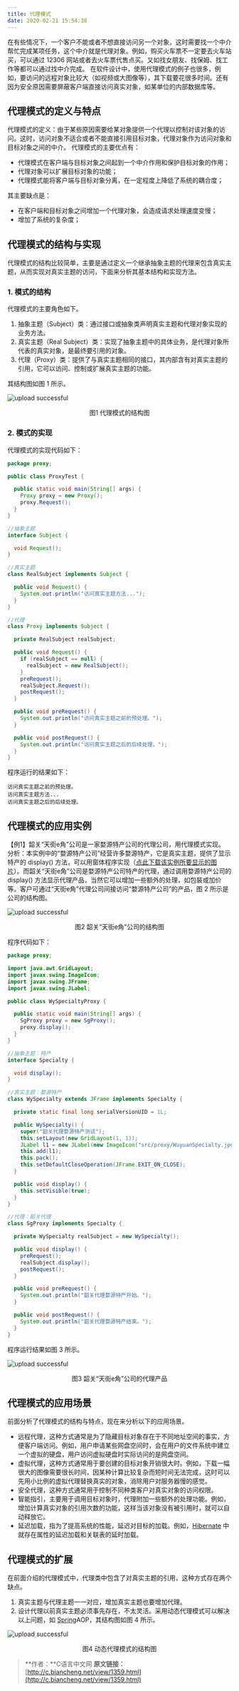 ```yaml
---
title: 代理模式
date: 2020-02-21 15:54:38
---
```

在有些情况下，一个客户不能或者不想直接访问另一个对象，这时需要找一个中介帮忙完成某项任务，这个中介就是代理对象。例如，购买火车票不一定要去火车站买，可以通过 12306 网站或者去火车票代售点买。又如找女朋友、找保姆、找工作等都可以通过找中介完成。
在软件设计中，使用代理模式的例子也很多，例如，要访问的远程对象比较大（如视频或大图像等），其下载要花很多时间。还有因为安全原因需要屏蔽客户端直接访问真实对象，如某单位的内部数据库等。

## 代理模式的定义与特点

代理模式的定义：由于某些原因需要给某对象提供一个代理以控制对该对象的访问。这时，访问对象不适合或者不能直接引用目标对象，代理对象作为访问对象和目标对象之间的中介。
代理模式的主要优点有：

- 代理模式在客户端与目标对象之间起到一个中介作用和保护目标对象的作用；
- 代理对象可以扩展目标对象的功能；
- 代理模式能将客户端与目标对象分离，在一定程度上降低了系统的耦合度；

其主要缺点是：

- 在客户端和目标对象之间增加一个代理对象，会造成请求处理速度变慢；
- 增加了系统的复杂度；

## 代理模式的结构与实现

代理模式的结构比较简单，主要是通过定义一个继承抽象主题的代理来包含真实主题，从而实现对真实主题的访问，下面来分析其基本结构和实现方法。

### 1. 模式的结构

代理模式的主要角色如下。

1. 抽象主题（Subject）类：通过接口或抽象类声明真实主题和代理对象实现的业务方法。
2. 真实主题（Real Subject）类：实现了抽象主题中的具体业务，是代理对象所代表的真实对象，是最终要引用的对象。
3. 代理（Proxy）类：提供了与真实主题相同的接口，其内部含有对真实主题的引用，它可以访问、控制或扩展真实主题的功能。

其结构图如图 1 所示。

![upload successful](/images/pasted-142.png)
<center>图1 代理模式的结构图</center>

### 2. 模式的实现

代理模式的实现代码如下：

```java
package proxy;

public class ProxyTest {

  public static void main(String[] args) {
    Proxy proxy = new Proxy();
    proxy.Request();
  }
}

//抽象主题
interface Subject {

  void Request();
}

//真实主题
class RealSubject implements Subject {

  public void Request() {
    System.out.println("访问真实主题方法...");
  }
}

//代理
class Proxy implements Subject {

  private RealSubject realSubject;

  public void Request() {
    if (realSubject == null) {
      realSubject = new RealSubject();
    }
    preRequest();
    realSubject.Request();
    postRequest();
  }

  public void preRequest() {
    System.out.println("访问真实主题之前的预处理。");
  }

  public void postRequest() {
    System.out.println("访问真实主题之后的后续处理。");
  }
}
```

程序运行的结果如下：

```text
访问真实主题之前的预处理。
访问真实主题方法...
访问真实主题之后的后续处理。
```

## 代理模式的应用实例

【例1】韶关“天街e角”公司是一家婺源特产公司的代理公司，用代理模式实现。
分析：本实例中的“婺源特产公司”经营许多婺源特产，它是真实主题，提供了显示特产的 display() 方法，可以用窗体程序实现（[点此下载该实例所要显示的图片](http://c.biancheng.net/uploads/soft/181113/3-1Q115111318.zip)）。而韶关“天街e角”公司是婺源特产公司特产的代理，通过调用婺源特产公司的 display() 方法显示代理产品，当然它可以增加一些额外的处理，如包裝或加价等。客户可通过“天街e角”代理公司间接访问“婺源特产公司”的产品，图 2 所示是公司的结构图。

![upload successful](/images/pasted-143.png)
<center>图2 韶关“天街e角”公司的结构图</center>

程序代码如下：

```java
package proxy;

import java.awt.GridLayout;
import javax.swing.ImageIcon;
import javax.swing.JFrame;
import javax.swing.JLabel;

public class WySpecialtyProxy {

  public static void main(String[] args) {
    SgProxy proxy = new SgProxy();
    proxy.display();
  }
}

//抽象主题：特产
interface Specialty {

  void display();
}

//真实主题：婺源特产
class WySpecialty extends JFrame implements Specialty {

  private static final long serialVersionUID = 1L;

  public WySpecialty() {
    super("韶关代理婺源特产测试");
    this.setLayout(new GridLayout(1, 1));
    JLabel l1 = new JLabel(new ImageIcon("src/proxy/WuyuanSpecialty.jpg"));
    this.add(l1);
    this.pack();
    this.setDefaultCloseOperation(JFrame.EXIT_ON_CLOSE);
  }

  public void display() {
    this.setVisible(true);
  }
}

//代理：韶关代理
class SgProxy implements Specialty {

  private WySpecialty realSubject = new WySpecialty();

  public void display() {
    preRequest();
    realSubject.display();
    postRequest();
  }

  public void preRequest() {
    System.out.println("韶关代理婺源特产开始。");
  }

  public void postRequest() {
    System.out.println("韶关代理婺源特产结束。");
  }
}
```

程序运行结果如图 3 所示。

![upload successful](/images/pasted-144.png)
<center>图3 韶关“天街e角”公司的代理产品</center>

## 代理模式的应用场景

前面分析了代理模式的结构与特点，现在来分析以下的应用场景。

- 远程代理，这种方式通常是为了隐藏目标对象存在于不同地址空间的事实，方便客户端访问。例如，用户申请某些网盘空间时，会在用户的文件系统中建立一个虚拟的硬盘，用户访问虚拟硬盘时实际访问的是网盘空间。
- 虚拟代理，这种方式通常用于要创建的目标对象开销很大时。例如，下载一幅很大的图像需要很长时间，因某种计算比较复杂而短时间无法完成，这时可以先用小比例的虚拟代理替换真实的对象，消除用户对服务器慢的感觉。
- 安全代理，这种方式通常用于控制不同种类客户对真实对象的访问权限。
- 智能指引，主要用于调用目标对象时，代理附加一些额外的处理功能。例如，增加计算真实对象的引用次数的功能，这样当该对象没有被引用时，就可以自动释放它。
- 延迟加载，指为了提高系统的性能，延迟对目标的加载。例如，[Hibernate](http://c.biancheng.net/hibernate/) 中就存在属性的延迟加载和关联表的延时加载。

## 代理模式的扩展

在前面介绍的代理模式中，代理类中包含了对真实主题的引用，这种方式存在两个缺点。

1. 真实主题与代理主题一一对应，增加真实主题也要增加代理。
2. 设计代理以前真实主题必须事先存在，不太灵活。采用动态代理模式可以解决以上问题，如 [Spring](http://c.biancheng.net/spring/)AOP，其结构图如图 4 所示。

![upload successful](/images/pasted-145.png)
<center>图4 动态代理模式的结构图</center>

> **作者：**C语言中文网
> **原文链接：**[http://c.biancheng.net/view/1359.html](http://c.biancheng.net/view/1359.html)